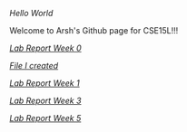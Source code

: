 _Hello World_   

Welcome to Arsh's Github page for CSE15L!!!


_[Lab Report Week 0](lab-report-1-week-0.html)_

_[File I created](arsh.html)_

_[Lab Report Week 1](lab-report-week-1.html)_

_[Lab Report Week 3](lab-report-week-3.html)_

_[Lab Report Week 5](lab-report-week-5.html)_




